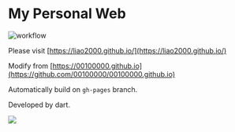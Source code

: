 # My Personal Web

![workflow](https://img.shields.io/github/workflow/status/liao2000/liao2000.github.io/Dart?style=flat-square)

Please visit [https://liao2000.github.io/](https://liao2000.github.io/)

Modify from [https://00100000.github.io](https://github.com/00100000/00100000.github.io)

Automatically build on `gh-pages` branch.

Developed by dart.

![](https://dart.dev/assets/shared/dart/icon/64.png)